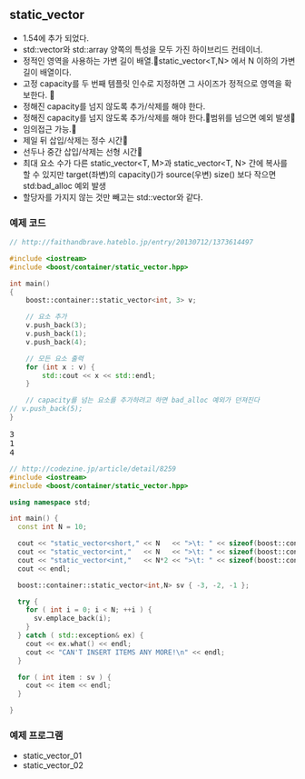 ## static_vector
- 1.54에 추가 되었다.
- std::vector와 std::array 양쪽의 특성을 모두 가진 하이브리드 컨테이너.
- 정적인 영역을 사용하는 가변 길이 배열.static_vector<T,N> 에서 N 이하의 가변 길이 배열이다.
- 고정 capacity를 두 번째 템플릿 인수로 지정하면 그 사이즈가 정적으로 영역을 확보한다. 
- 정해진 capacity를 넘지 않도록 추가/삭제를 해야 한다.
- 정해진 capacity를 넘지 않도록 추가/삭제를 해야 한다.범위를 넘으면 예외 발생
- 임의접근 가능.
- 제일 뒤 삽입/삭제는 정수 시간
- 선두나 중간 삽입/삭제는 선형 시간
- 최대 요소 수가 다른 static_vector<T, M>과 static_vector<T, N> 간에 복사를 할 수 있지만 target(좌변)의 capacity()가 source(우변) size() 보다 작으면 std:bad_alloc 예외 발생
- 할당자를 가지지 않는 것만 빼고는 std::vector와 같다.
    
  
### 예제 코드
```C++
// http://faithandbrave.hateblo.jp/entry/20130712/1373614497

#include <iostream>
#include <boost/container/static_vector.hpp>

int main()
{
    boost::container::static_vector<int, 3> v;

    // 요소 추가
    v.push_back(3);
    v.push_back(1);
    v.push_back(4);

    // 모든 요소 출력
    for (int x : v) {
        std::cout << x << std::endl;
    }

    // capacity를 넘는 요소를 추가하려고 하면 bad_alloc 예외가 던져진다
// v.push_back(5);
}
```
<pre>
3
1
4
</pre>  
    
  
```C++
// http://codezine.jp/article/detail/8259
#include <iostream>
#include <boost/container/static_vector.hpp>

using namespace std;

int main() {
  const int N = 10;

  cout << "static_vector<short," << N   << ">\t: " << sizeof(boost::container::static_vector<short,N>) << endl;
  cout << "static_vector<int,"   << N   << ">\t: " << sizeof(boost::container::static_vector<int,N>)   << endl;
  cout << "static_vector<int,"   << N*2 << ">\t: " << sizeof(boost::container::static_vector<int,N*2>) << endl;
  cout << endl;

  boost::container::static_vector<int,N> sv { -3, -2, -1 }; 

  try {
    for ( int i = 0; i < N; ++i ) {
      sv.emplace_back(i);
    }
  } catch ( std::exception& ex) {
    cout << ex.what() << endl;
    cout << "CAN'T INSERT ITEMS ANY MORE!\n" << endl;
  }

  for ( int item : sv ) {
    cout << item << endl;
  }

}
```  
  
   
### 예제 프로그램  
- static_vector_01
- static_vector_02
  
